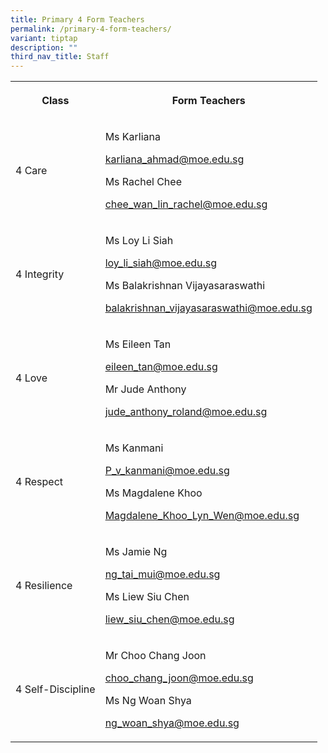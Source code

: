 ```yaml
---
title: Primary 4 Form Teachers
permalink: /primary-4-form-teachers/
variant: tiptap
description: ""
third_nav_title: Staff
---
```

<table style="minWidth: 50px">
<colgroup>
<col>
<col>
</colgroup>
<tbody>
<tr>
<th rowspan="1" colspan="1">
<p>Class</p>
</th>
<th rowspan="1" colspan="1">
<p>Form Teachers</p>
</th>
</tr>
<tr>
<td rowspan="1" colspan="1">
<p>4 Care</p>
</td>
<td rowspan="1" colspan="1">
<p>Ms Karliana</p>
<p><a href="mailto:karliana_ahmad@moe.edu.sg" rel="noopener noreferrer nofollow" target="_blank">karliana_ahmad@moe.edu.sg</a>
</p>
<p></p>
<p>Ms Rachel Chee</p>
<p><a href="mailto:chee_wan_lin_rachel@moe.edu.sg" rel="noopener noreferrer nofollow" target="_blank">chee_wan_lin_rachel@moe.edu.sg</a>
</p>
<p></p>
</td>
</tr>
<tr>
<td rowspan="1" colspan="1">
<p>4 Integrity</p>
</td>
<td rowspan="1" colspan="1">
<p>Ms Loy Li Siah</p>
<p><a href="mailto:loy_li_siah@moe.edu.sg" rel="noopener noreferrer nofollow" target="_blank">loy_li_siah@moe.edu.sg</a>
</p>
<p></p>
<p>Ms Balakrishnan Vijayasaraswathi</p>
<p><a href="mailto:balakrishnan_vijayasaraswathi@moe.edu.sg" rel="noopener noreferrer nofollow" target="_blank">balakrishnan_vijayasaraswathi@moe.edu.sg</a>
</p>
<p></p>
</td>
</tr>
<tr>
<td rowspan="1" colspan="1">
<p>4 Love</p>
</td>
<td rowspan="1" colspan="1">
<p>Ms Eileen Tan</p>
<p><a href="mailto:eileen_tan@moe.edu.sg" rel="noopener noreferrer nofollow" target="_blank">eileen_tan@moe.edu.sg</a>
</p>
<p></p>
<p>Mr Jude Anthony</p>
<p><a href="mailto:jude_anthony_roland@moe.edu.sg" rel="noopener noreferrer nofollow" target="_blank">jude_anthony_roland@moe.edu.sg</a>
</p>
<p></p>
<p></p>
<p></p>
</td>
</tr>
<tr>
<td rowspan="1" colspan="1">
<p>4 Respect</p>
</td>
<td rowspan="1" colspan="1">
<p>Ms Kanmani</p>
<p><a href="mailto:P_v_kanmani@moe.edu.sg" rel="noopener noreferrer nofollow" target="_blank">P_v_kanmani@moe.edu.sg</a>
</p>
<p></p>
<p>Ms Magdalene Khoo</p>
<p><a href="mailto:Magdalene_Khoo_Lyn_Wen@moe.edu.sg" rel="noopener noreferrer nofollow" target="_blank">Magdalene_Khoo_Lyn_Wen@moe.edu.sg</a>
</p>
<p></p>
</td>
</tr>
<tr>
<td rowspan="1" colspan="1">
<p>4 Resilience</p>
</td>
<td rowspan="1" colspan="1">
<p>Ms Jamie Ng</p>
<p><a href="mailto:ng_tai_mui@moe.edu.sg" rel="noopener noreferrer nofollow" target="_blank">ng_tai_mui@moe.edu.sg</a>
</p>
<p></p>
<p>Ms Liew Siu Chen</p>
<p><a href="mailto:liew_siu_chen@moe.edu.sg" rel="noopener noreferrer nofollow" target="_blank">liew_siu_chen@moe.edu.sg</a>
</p>
<p></p>
</td>
</tr>
<tr>
<td rowspan="1" colspan="1">
<p>4 Self-Discipline</p>
</td>
<td rowspan="1" colspan="1">
<p>Mr Choo Chang Joon</p>
<p><a href="mailto:choo_chang_joon@moe.edu.sg" rel="noopener noreferrer nofollow" target="_blank">choo_chang_joon@moe.edu.sg</a>
</p>
<p></p>
<p>Ms Ng Woan Shya</p>
<p><a href="mailto:ng_woan_shya@moe.edu.sg" rel="noopener noreferrer nofollow" target="_blank">ng_woan_shya@moe.edu.sg</a>
</p>
</td>
</tr>
</tbody>
</table>
<p></p>